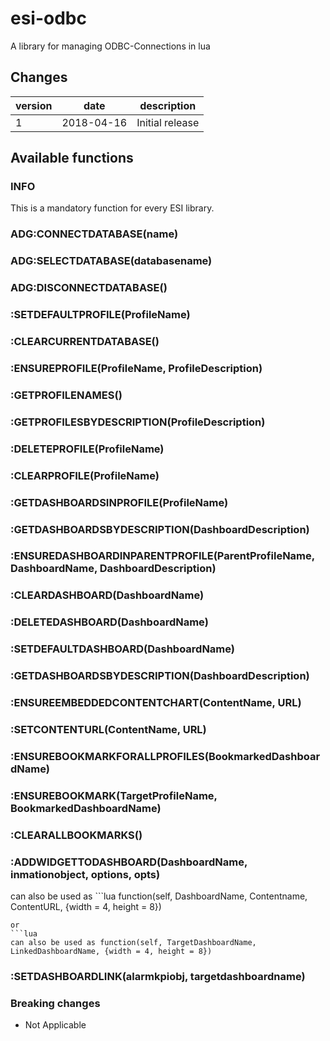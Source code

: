# esi-odbc

A library for managing ODBC-Connections in lua

## Changes

version | date | description
------- | ---- | -----------
1 | 2018-04-16 | Initial release

## Available functions

### INFO

This is a mandatory function for every ESI library.

### ADG:CONNECTDATABASE(name)

### ADG:SELECTDATABASE(databasename)

### ADG:DISCONNECTDATABASE()



### :SETDEFAULTPROFILE(ProfileName)

### :CLEARCURRENTDATABASE()

### :ENSUREPROFILE(ProfileName, ProfileDescription)

### :GETPROFILENAMES()

### :GETPROFILESBYDESCRIPTION(ProfileDescription)

### :DELETEPROFILE(ProfileName)

### :CLEARPROFILE(ProfileName)

### :GETDASHBOARDSINPROFILE(ProfileName)

### :GETDASHBOARDSBYDESCRIPTION(DashboardDescription)

### :ENSUREDASHBOARDINPARENTPROFILE(ParentProfileName, DashboardName, DashboardDescription)

### :CLEARDASHBOARD(DashboardName)

### :DELETEDASHBOARD(DashboardName)

### :SETDEFAULTDASHBOARD(DashboardName)

### :GETDASHBOARDSBYDESCRIPTION(DashboardDescription)

### :ENSUREEMBEDDEDCONTENTCHART(ContentName, URL)

### :SETCONTENTURL(ContentName, URL)

### :ENSUREBOOKMARKFORALLPROFILES(BookmarkedDashboardName)

### :ENSUREBOOKMARK(TargetProfileName, BookmarkedDashboardName)

### :CLEARALLBOOKMARKS()

### :ADDWIDGETTODASHBOARD(DashboardName, inmationobject, options, opts)

can also be used as ```lua 
function(self, DashboardName, Contentname, ContentURL, {width = 4, height = 8})
```
or
```lua
can also be used as function(self, TargetDashboardName, LinkedDashboardName, {width = 4, height = 8})
```

### :SETDASHBOARDLINK(alarmkpiobj, targetdashboardname)

### Breaking changes

- Not Applicable